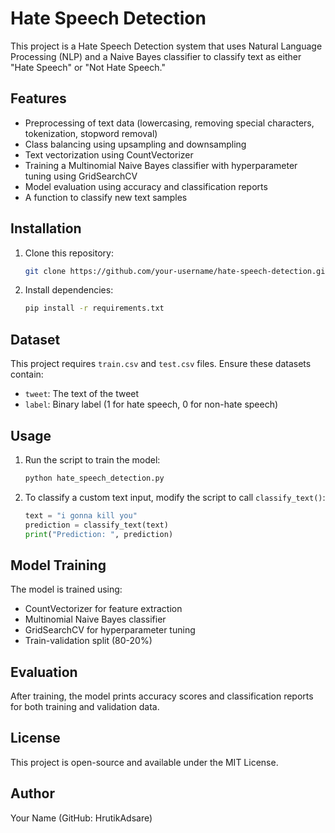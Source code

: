 # Hate Speech Detection

This project is a Hate Speech Detection system that uses Natural Language Processing (NLP) and a Naive Bayes classifier to classify text as either "Hate Speech" or "Not Hate Speech."

## Features

- Preprocessing of text data (lowercasing, removing special characters, tokenization, stopword removal)
- Class balancing using upsampling and downsampling
- Text vectorization using CountVectorizer
- Training a Multinomial Naive Bayes classifier with hyperparameter tuning using GridSearchCV
- Model evaluation using accuracy and classification reports
- A function to classify new text samples

## Installation

1. Clone this repository:
   ```bash
   git clone https://github.com/your-username/hate-speech-detection.git
   ```
2. Install dependencies:
   ```bash
   pip install -r requirements.txt
   ```

## Dataset

This project requires `train.csv` and `test.csv` files. Ensure these datasets contain:

- `tweet`: The text of the tweet
- `label`: Binary label (1 for hate speech, 0 for non-hate speech)

## Usage

1. Run the script to train the model:
   ```bash
   python hate_speech_detection.py
   ```
2. To classify a custom text input, modify the script to call `classify_text()`:
   ```python
   text = "i gonna kill you"
   prediction = classify_text(text)
   print("Prediction: ", prediction)
   ```

## Model Training

The model is trained using:

- CountVectorizer for feature extraction
- Multinomial Naive Bayes classifier
- GridSearchCV for hyperparameter tuning
- Train-validation split (80-20%)

## Evaluation

After training, the model prints accuracy scores and classification reports for both training and validation data.

## License

This project is open-source and available under the MIT License.

## Author

Your Name (GitHub: HrutikAdsare)

